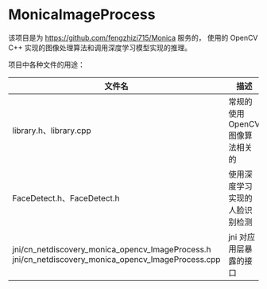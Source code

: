 # MonicaImageProcess

该项目是为 https://github.com/fengzhizi715/Monica 服务的，
使用的 OpenCV C++ 实现的图像处理算法和调用深度学习模型实现的推理。


项目中各种文件的用途：

| 文件名                                                                                                      | 描述                   |
|----------------------------------------------------------------------------------------------------------|----------------------|
| library.h、library.cpp                                                                                    | 常规的使用 OpenCV 图像算法相关的 |
| FaceDetect.h、FaceDetect.h                                                                                | 使用深度学习实现的人脸识别检测   |
| jni/cn_netdiscovery_monica_opencv_ImageProcess.h </br>jni/cn_netdiscovery_monica_opencv_ImageProcess.cpp | jni 对应用层暴露的接口        |